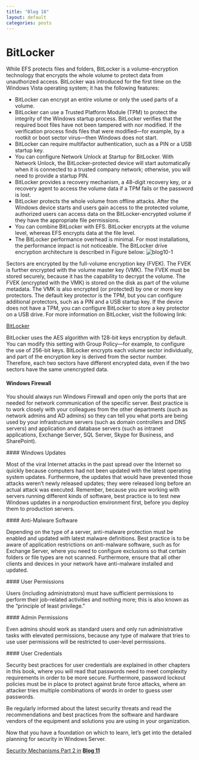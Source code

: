 ```yaml
---
title: "Blog 10"
layout: default
categories: posts
---
```


# BitLocker
<p> While EFS protects files and folders, BitLocker is a volume-encryption technology that encrypts
the whole volume to protect data from unauthorized access. BitLocker was introduced for the
first time on the Windows Vista operating system; it has the following features:</p>

* BitLocker can encrypt an entire volume or only the used parts of a volume.
* BitLocker can use a Trusted Platform Module (TPM) to protect the integrity of the Windows startup process. BitLocker verifies that the required boot files have not been
  tampered with nor modified. If the verification process finds files that were modified—for example, by a rootkit or boot sector virus—then Windows does not start.
* BitLocker can require multifactor authentication, such as a PIN or a USB startup key.
* You can configure Network Unlock at Startup for BitLocker. With Network Unlock, the BitLocker-protected device will start automatically when it is connected to a trusted company network; otherwise, you will need to provide a startup PIN.
* BitLocker provides a recovery mechanism, a 48-digit recovery key, or a recovery agent to access the volume data if a TPM fails or the password is lost.
* BitLocker protects the whole volume from offline attacks. After the Windows device starts and users gain access to the protected volume, authorized users can access data on  the BitLocker-encrypted volume if they have the appropriate file permissions.
* You can combine BitLocker with EFS. BitLocker encrypts at the volume level, whereas EFS encrypts data at the file level.
* The BitLocker performance overhead is minimal. For most installations, the performance impact is not noticeable. The BitLocker drive encryption architecture is described in Figure below: 
![blog10-1](https://github.com/mikehosseini/mikehosseini.github.io/blob/gh-pages/images/blog10-1.jpg?raw=true)

<p> Sectors are encrypted by the full-volume encryption key (FVEK). The FVEK is further
encrypted with the volume master key (VMK). The FVEK must be stored securely, because it
has the capability to decrypt the volume. The FVEK (encrypted with the VMK) is stored on the
disk as part of the volume metadata. The VMK is also encrypted (or protected) by one or more
key protectors. The default key protector is the TPM, but you can configure additional protectors,
such as a PIN and a USB startup key. If the device does not have a TPM, you can configure
BitLocker to store a key protector on a USB drive. For more information on BitLocker, visit the following link:</p> 
<a href="https://docs.microsoft.com/en-us/windows/device-security/bitlocker/bitlocker-overview">BitLocker</a>

<p> BitLocker uses the AES algorithm with 128-bit keys encryption by default. You can modify
this setting with Group Policy—for example, to configure the use of 256-bit keys. BitLocker
encrypts each volume sector individually, and part of the encryption key is derived from the
sector number. Therefore, each two sectors have different encrypted data, even if the two sectors
have the same unencrypted data. </p>


#### Windows Firewall 
<p> You should always run Windows Firewall and open only the ports that
are needed for network communication of the specific server. Best practice is to work closely
with your colleagues from the other departments (such as network admins and AD admins)
so they can tell you what ports are being used by your infrastructure servers (such as domain
controllers and DNS servers) and application and database servers (such as intranet applications,
Exchange Server, SQL Server, Skype for Business, and SharePoint). </p>
#### Windows Updates 
<p> Most of the viral Internet attacks in the past spread over the Internet so
quickly because computers had not been updated with the latest operating system updates.
Furthermore, the updates that would have prevented those attacks weren’t newly released
updates; they were released long before an actual attack was executed. Remember, because
you are working with servers running different kinds of software, best practice is to test new
Windows updates in a nonproduction environment first, before you deploy them to production
servers.</p>
#### Anti-Malware Software 
<p> Depending on the type of a server, anti-malware protection must
be enabled and updated with latest malware definitions. Best practice is to be aware of application
restrictions on anti-malware software, such as for Exchange Server, where you need to
configure exclusions so that certain folders or file types are not scanned. Furthermore, ensure
that all other clients and devices in your network have anti-malware installed and updated. </p>
#### User Permissions 
<p> Users (including administrators) must have sufficient permissions to
perform their job-related activities and nothing more; this is also known as the “principle of
least privilege.” </p>
#### Admin Permissions 
<p> Even admins should work as standard users and only run administrative
tasks with elevated permissions, because any type of malware that tries to use user permissions
will be restricted to user-level permissions. </p>
#### User Credentials 
<p> Security best practices for user credentials are explained in other chapters
in this book, where you will read that passwords need to meet complexity requirements
in order to be more secure. Furthermore, password lockout policies must be in place to protect
against brute force attacks, where an attacker tries multiple combinations of words in order
to guess user passwords. </p>
<p> Be regularly informed about the latest security threats and read the recommendations and
best practices from the software and hardware vendors of the equipment and solutions you are
using in your organization. </p>
<p> Now that you have a foundation on which to learn, let’s get into the detailed planning for
security in Windows Server. </p>

<u>Security Mechanisms Part 2 in</u> <a href="https://mikehosseini.github.io/mikehosseini.github.io/posts/2020/11/20/Blog-11.html"><b>Blog 11</b></a>
